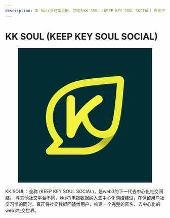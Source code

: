 ```yaml
---
description: 本 Docs会经常更新，可视为KK SOUL (KEEP KEY SOUL SOCIAL) 白皮书/路线图。
---
```


# KK SOUL (KEEP KEY SOUL SOCIAL)

<figure><img src=".gitbook/assets/k_logo (2).jpg" alt=""><figcaption></figcaption></figure>

KK SOUL：全称 (KEEP KEY SOUL SOCIAL)，是web3的下一代去中心化社交网络。 与其他社交平台不同，kks将电报数据纳入去中心化网络建设，在保留用户社交习惯的同时，真正将社交数据回馈给用户，构建一个完整的匿名、去中心化的web3社交世界。



